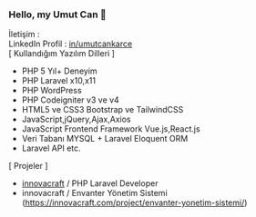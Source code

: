 ### Hello, my Umut Can 👋

İletişim : <br />
LinkedIn Profil : [in/umutcankarce](https://linkedin.com/in/umutcankarce) <br />
[ Kullandığım Yazılım Dilleri ]
+ PHP 5 Yıl+ Deneyim
+ PHP Laravel x10,x11 
+ PHP WordPress 
+ PHP Codeigniter v3 ve v4
+ HTML5 ve CSS3 Bootstrap ve TailwindCSS 
+ JavaScript,jQuery,Ajax,Axios
+ JavaScript Frontend Framework Vue.js,React.js
+ Veri Tabanı MYSQL + Laravel Eloquent ORM
+ Laravel API etc.

[ Projeler ]
+ [innovacraft](https://www.innovacraft.com)  / PHP Laravel Developer
+ innovacraft / Envanter Yönetim Sistemi (https://innovacraft.com/project/envanter-yonetim-sistemi/)


